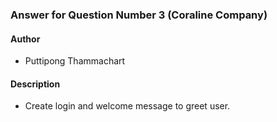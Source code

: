 ### Answer for Question Number 3 (Coraline Company)
#### Author
* Puttipong Thammachart
#### Description
* Create login and welcome message to greet user.
